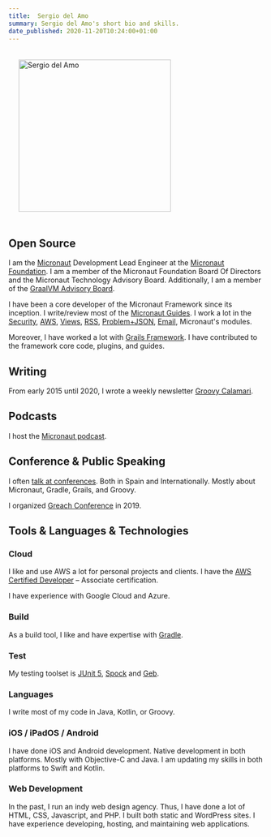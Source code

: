 ```yaml
---
title:  Sergio del Amo
summary: Sergio del Amo's short bio and skills. 
date_published: 2020-11-20T10:24:00+01:00
---
```


<a href="https://images.sergiodelamo.com/avatar.jpg"><img src="https://images.sergiodelamo.com/avatar.jpg" 
     alt="Sergio del Amo" 
     style="width: 300px !important; padding: 20px;"
     class="align-right"/></a>

## Open Source


I am the [Micronaut](https://micronaut.io) Development Lead Engineer at the [Micronaut Foundation](https://micronaut.io/foundation/). I am a member of the Micronaut Foundation Board Of Directors and the Micronaut Technology Advisory Board. Additionally, I am a member of the [GraalVM Advisory Board](https://www.graalvm.org/community/advisory-board/). 


I have been a core developer of the Micronaut Framework since its inception. I write/review most of the [Micronaut Guides](https://guides.micronaut.io). I work a lot in the [Security](https://micronaut-projects.github.io/micronaut-security/latest/guide/index.html), [AWS](https://micronaut-projects.github.io/micronaut-aws/latest/guide/index.html), [Views](https://micronaut-projects.github.io/micronaut-views/latest/guide/index.html), [RSS](https://micronaut-projects.github.io/micronaut-rss/latest/guide/index.html), [Problem+JSON](https://micronaut-projects.github.io/micronaut-problem-json/latest/guide/index.html), [Email](https://micronaut-projects.github.io/micronaut-email/latest/guide/index.html), Micronaut's modules.
 
Moreover, I have worked a lot with [Grails Framework](https://grails.org). I have contributed to the framework core code, plugins, and guides. 

## Writing

From early 2015 until 2020, I wrote a weekly newsletter [Groovy Calamari](https://groovycalamari.com).  

## Podcasts 

 I host the [Micronaut podcast](https://micronautpodcast.com). 
 
## Conference & Public Speaking

I often [talk at conferences](https://sergiodelamo.com/blog/tag/talk.html). Both in Spain and Internationally. Mostly about Micronaut, Gradle, Grails, and Groovy.

I organized [Greach Conference](https://greachconf.com) in 2019.

## Tools & Languages & Technologies

### Cloud

I like and use AWS a lot for personal projects and clients. I have the [AWS Certified Developer](https://www.youracclaim.com/badges/2799a540-3140-42ef-a23e-50f35f2c8747/embedded) – Associate certification.

I have experience with Google Cloud and Azure.

### Build

As a build tool, I like and have expertise with [Gradle](https://gradle.org). 

### Test

My testing toolset is [JUnit 5](https://junit.org/junit5/), [Spock](http://spockframework.org) and [Geb](https://gebish.org).

### Languages
 
I write most of my code in Java, Kotlin, or Groovy. 

### iOS / iPadOS / Android
 
I have done iOS and Android development. Native development in both platforms. Mostly with Objective-C and Java. I am updating my skills in both platforms to Swift and Kotlin.

### Web Development 
 
In the past, I run an indy web design agency. Thus, I have done a lot of HTML, CSS, Javascript, and PHP. I built both static and WordPress sites. I have experience developing, hosting, and maintaining web applications.  
